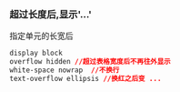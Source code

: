 


### 超过长度后,显示'...'
指定单元的长宽后
```css
display block
overflow hidden //超过表格宽度后不再往外显示
white-space nowrap  //不换行
text-overflow ellipsis //换红之后变 ...
```